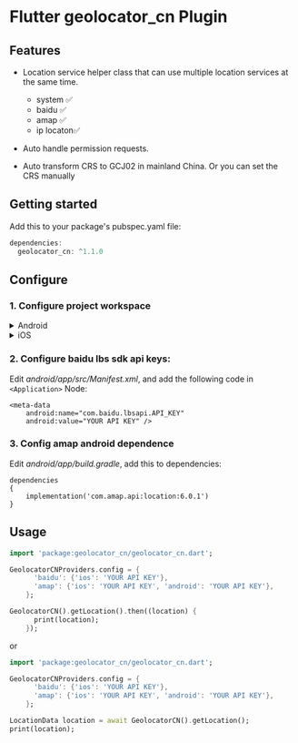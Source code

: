 # Flutter geolocator_cn Plugin

## Features

- Location service helper class that can use multiple location services at the same time.

  - system ✅
  - baidu ✅
  - amap ✅
  - ip locaton✅
- Auto handle permission requests.
- Auto transform CRS to GCJ02 in mainland China.
  Or you can set the CRS manually

## Getting started

Add this to your package's pubspec.yaml file:

```dart
dependencies:
  geolocator_cn: ^1.1.0
```

## Configure

### 1. Configure project workspace

<details>
<summary>Android</summary>
  
**AndroidX** 
1. Add the following to your "gradle.properties" file:

```
android.useAndroidX=true
android.enableJetifier=true
```
2. Make sure you set the `compileSdkVersion` in your "android/app/build.gradle" file to 30:

```
android {
  compileSdkVersion 30

  ...
}
```
3. Make sure you replace all the `android.` dependencies to their AndroidX counterparts (a full list can be found here: [Migrating to AndroidX](https://developer.android.com/jetpack/androidx/migrate)).

**Permissions**

On Android you'll need to add either the `ACCESS_COARSE_LOCATION` or the `ACCESS_FINE_LOCATION` permission to your Android Manifest. To do so open the AndroidManifest.xml file (located under android/app/src/main) and add one of the following two lines as direct children of the `<manifest>` tag (when you configure both permissions the `ACCESS_FINE_LOCATION` will be used by the geolocator plugin):

``` xml
<uses-permission android:name="android.permission.ACCESS_FINE_LOCATION" />
<uses-permission android:name="android.permission.ACCESS_COARSE_LOCATION" />
```

Starting from Android 10 you need to add the `ACCESS_BACKGROUND_LOCATION` permission (next to the `ACCESS_COARSE_LOCATION` or the `ACCESS_FINE_LOCATION` permission) if you want to continue receiving updates even when your App is running in the background (note that the geolocator plugin doesn't support receiving an processing location updates while running in the background):

``` xml
<uses-permission android:name="android.permission.ACCESS_BACKGROUND_LOCATION" />
```

> **NOTE:** Specifying the `ACCESS_COARSE_LOCATION` permission results in location updates with an accuracy approximately equivalent to a city block. It might take a long time (minutes) before you will get your first locations fix as `ACCESS_COARSE_LOCATION` will only use the network services to calculate the position of the device. More information can be found [here](https://developer.android.com/training/location/retrieve-current#permissions). 


</details>
<details>
<summary>iOS</summary>

On iOS you'll need to add the following entries to your Info.plist file (located under ios/Runner) in order to access the device's location. Simply open your Info.plist file and add the following (make sure you update the description so it is meaningfull in the context of your App):

``` xml
<key>NSLocationWhenInUseUsageDescription</key>
<string>This app needs access to location when open.</string>
<key>NSLocationAlwaysUsageDescription</key>
<string>This app needs access to location when in the background.</string>
```

If you would like to receive updates when your App is in the background, you'll also need to add the Background Modes capability to your XCode project (Project > Signing and Capabilities > "+ Capability" button) and select Location Updates. Be careful with this, you will need to explain in detail to Apple why your App needs this when submitting your App to the AppStore. If Apple isn't satisfied with the explanation your App will be rejected.

When using the `requestTemporaryFullAccuracy({purposeKey: "YourPurposeKey"})` method, a dictionary should be added to the Info.plist file.
```xml
<key>NSLocationTemporaryUsageDescriptionDictionary</key>
<dict>
  <key>YourPurposeKey</key>
  <string>The example App requires temporary access to the device&apos;s precise location.</string>
</dict>
```
The second key (in this example called `YourPurposeKey`) should match the purposeKey that is passed in the `requestTemporaryFullAccuracy()` method. It is possible to define multiple keys for different features in your app. More information can be found in Apple's [documentation](https://developer.apple.com/documentation/bundleresources/information_property_list/nslocationtemporaryusagedescriptiondictionary).

> NOTE: the first time requesting temporary full accuracy access it might take several seconds for the pop-up to show. This is due to the fact that iOS is determining the exact user location which may take several seconds. Unfortunately this is out of our hands.
</details>



### 2. Configure baidu lbs sdk api keys:

Edit  *android/app/src/Manifest.xml*, and add the following code in `<Application>` Node:

```
<meta-data
    android:name="com.baidu.lbsapi.API_KEY"
    android:value="YOUR API KEY" />
```

### 3. Config amap android dependence

Edit *android/app/build.gradle*, add this to dependencies:

```
dependencies
{
    implementation('com.amap.api:location:6.0.1')
}
```

## Usage

```dart
import 'package:geolocator_cn/geolocator_cn.dart';

GeolocatorCNProviders.config = {
      'baidu': {'ios': 'YOUR API KEY'},
      'amap': {'ios': 'YOUR API KEY', 'android': 'YOUR API KEY'},
    };

GeolocatorCN().getLocation().then((location) {
      print(location);
    });

```

or

```dart
import 'package:geolocator_cn/geolocator_cn.dart';

GeolocatorCNProviders.config = {
      'baidu': {'ios': 'YOUR API KEY'},
      'amap': {'ios': 'YOUR API KEY', 'android': 'YOUR API KEY'},
    };

LocationData location = await GeolocatorCN().getLocation();
print(location);

```
